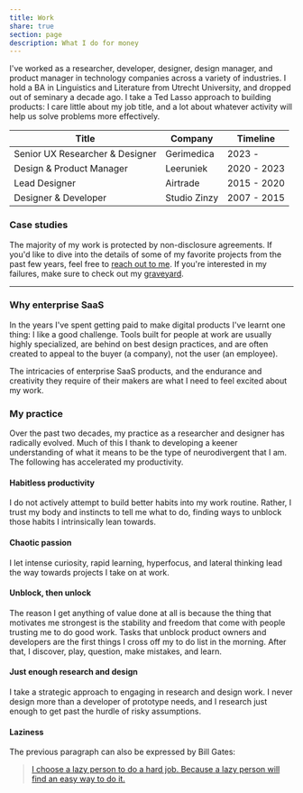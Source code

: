 ```yaml
---
title: Work
share: true
section: page
description: What I do for money
---
```



I've worked as a researcher, developer, designer, design manager, and product manager in technology companies across a variety of industries. I hold a BA in Linguistics and Literature from Utrecht University, and dropped out of seminary a decade ago. I take a Ted Lasso approach to building products: I care little about my job title, and a lot about whatever activity will help us solve problems more effectively.

| Title    | Company | Timeline |
| -------- | ------- | ------- |
| Senior UX Researcher & Designer | Gerimedica | 2023 - |
| Design & Product Manager | Leeruniek | 2020 - 2023 |
| Lead Designer | Airtrade | 2015 - 2020 |
| Designer & Developer | Studio Zinzy | 2007 - 2015 |

### Case studies
The majority of my work is protected by non-disclosure agreements. If you'd like to dive into the details of some of my favorite projects from the past few years, feel free to [reach out to me](/hello). If you're interested in my failures, make sure to check out my [graveyard](/graveyard).

---

### Why enterprise SaaS
In the years I've spent getting paid to make digital products I've learnt one thing: I like a good challenge. Tools built for people at work are usually highly specialized, are behind on best design practices, and are often created to appeal to the buyer (a company), not the user (an employee).

The intricacies of enterprise SaaS products, and the endurance and creativity they require of their makers are what I need to feel excited about my work.

### My practice
Over the past two decades, my practice as a researcher and designer has radically evolved. Much of this I thank to developing a keener understanding of what it means to be the type of neurodivergent that I am. The following has accelerated my productivity. 

#### Habitless productivity
I do not actively attempt to build better habits into my work routine.  Rather, I trust my body and instincts to tell me what to do, finding ways to unblock those habits I intrinsically lean towards.

#### Chaotic passion
I let intense curiosity, rapid learning, hyperfocus, and lateral thinking lead the way towards projects I take on at work.

#### Unblock, then unlock
The reason I get anything of value done at all is because the thing that motivates me strongest is the stability and freedom that come with people trusting me to do good work. Tasks that unblock product owners and developers are the first things I cross off my to do list in the morning. After that, I discover, play, question, make mistakes, and learn.

#### Just enough research and design
I take a strategic approach to engaging in research and design work. I never design more than a developer of prototype needs, and I research just enough to get past the hurdle of risky assumptions.

#### Laziness
The previous paragraph can also be expressed by Bill Gates:

> [I choose a lazy person to do a hard job. Because a lazy person will find an easy way to do it.](https://www.goodreads.com/quotes/568877-i-choose-a-lazy-person-to-do-a-hard-job) 
